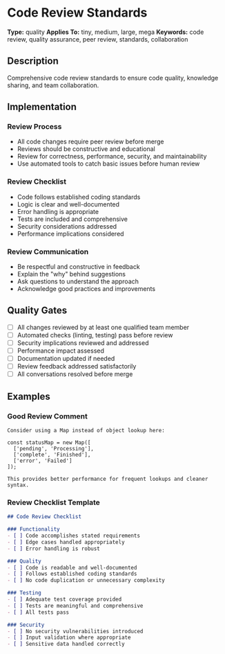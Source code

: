 # Code Review Standards

**Type:** quality
**Applies To:** tiny, medium, large, mega
**Keywords:** code review, quality assurance, peer review, standards, collaboration

## Description

Comprehensive code review standards to ensure code quality, knowledge sharing, and team collaboration.

## Implementation

### Review Process
- All code changes require peer review before merge
- Reviews should be constructive and educational
- Review for correctness, performance, security, and maintainability
- Use automated tools to catch basic issues before human review

### Review Checklist
- Code follows established coding standards
- Logic is clear and well-documented
- Error handling is appropriate
- Tests are included and comprehensive
- Security considerations addressed
- Performance implications considered

### Review Communication
- Be respectful and constructive in feedback
- Explain the "why" behind suggestions
- Ask questions to understand the approach
- Acknowledge good practices and improvements

## Quality Gates
- [ ] All changes reviewed by at least one qualified team member
- [ ] Automated checks (linting, testing) pass before review
- [ ] Security implications reviewed and addressed
- [ ] Performance impact assessed
- [ ] Documentation updated if needed
- [ ] Review feedback addressed satisfactorily
- [ ] All conversations resolved before merge

## Examples

### Good Review Comment
```
Consider using a Map instead of object lookup here:

const statusMap = new Map([
  ['pending', 'Processing'],
  ['complete', 'Finished'],
  ['error', 'Failed']
]);

This provides better performance for frequent lookups and cleaner syntax.
```

### Review Checklist Template
```markdown
## Code Review Checklist

### Functionality
- [ ] Code accomplishes stated requirements
- [ ] Edge cases handled appropriately
- [ ] Error handling is robust

### Quality
- [ ] Code is readable and well-documented
- [ ] Follows established coding standards
- [ ] No code duplication or unnecessary complexity

### Testing
- [ ] Adequate test coverage provided
- [ ] Tests are meaningful and comprehensive
- [ ] All tests pass

### Security
- [ ] No security vulnerabilities introduced
- [ ] Input validation where appropriate
- [ ] Sensitive data handled correctly
```